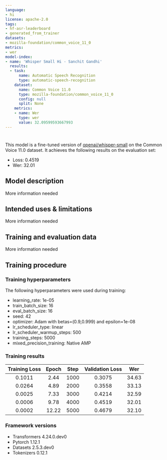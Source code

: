 ```yaml
---
language:
- hi
license: apache-2.0
tags:
- hf-asr-leaderboard
- generated_from_trainer
datasets:
- mozilla-foundation/common_voice_11_0
metrics:
- wer
model-index:
- name: 'Whisper Small Hi - Sanchit Gandhi'
  results:
  - task:
      name: Automatic Speech Recognition
      type: automatic-speech-recognition
    dataset:
      name: Common Voice 11.0
      type: mozilla-foundation/common_voice_11_0
      config: null
      split: None
    metrics:
    - name: Wer
      type: wer
      value: 32.09599593667993
---
```


<!-- This model card has been generated automatically according to the information the Trainer had access to. You
should probably proofread and complete it, then remove this comment. -->

# 

This model is a fine-tuned version of [openai/whisper-small](https://huggingface.co/openai/whisper-small) on the Common Voice 11.0 dataset.
It achieves the following results on the evaluation set:
- Loss: 0.4519
- Wer: 32.01

## Model description

More information needed

## Intended uses & limitations

More information needed

## Training and evaluation data

More information needed

## Training procedure

### Training hyperparameters

The following hyperparameters were used during training:
- learning_rate: 1e-05
- train_batch_size: 16
- eval_batch_size: 16
- seed: 42
- optimizer: Adam with betas=(0.9,0.999) and epsilon=1e-08
- lr_scheduler_type: linear
- lr_scheduler_warmup_steps: 500
- training_steps: 5000
- mixed_precision_training: Native AMP

### Training results

| Training Loss | Epoch | Step | Validation Loss | Wer    |
|:-------------:|:-----:|:----:|:---------------:|:------:|
| 0.1011        | 2.44  | 1000 | 0.3075          | 34.63 |
| 0.0264        | 4.89  | 2000 | 0.3558          | 33.13 |
| 0.0025        | 7.33  | 3000 | 0.4214          | 32.59 |
| 0.0006        | 9.78  | 4000 | 0.4519          | 32.01 |
| 0.0002        | 12.22 | 5000 | 0.4679          | 32.10 |

### Framework versions

- Transformers 4.24.0.dev0
- Pytorch 1.12.1
- Datasets 2.5.3.dev0
- Tokenizers 0.12.1

